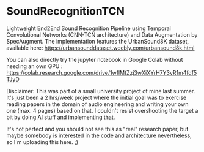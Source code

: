 # SoundRecognitionTCN
Lightweight End2End Sound Recognition Pipeline using Temporal Convolutional Networks (CNN-TCN architecture) and Data Augmentation by SpecAugment. The implementation features the UrbanSound8K dataset, available here: https://urbansounddataset.weebly.com/urbansound8k.html

You can also directly try the jupyter notebook in Google Colab without needing an own GPU : https://colab.research.google.com/drive/1wflMtZzj3wXiXYrH7Y3vR1m4fdf5TJyD

Disclaimer: This was part of a small university project of mine last summer. It's just been a 2 hrs/week project where the initial goal was to exercise reading papers in the domain of audio engineering and writing your own one (max. 4 pages) based on that. I couldn't resist overshooting the target a bit by doing AI stuff and implementing that.

It's not perfect and you should not see this as "real" research paper, but maybe somebody is interested in the code and architecture nevertheless, so I'm uploading this here. ;)
